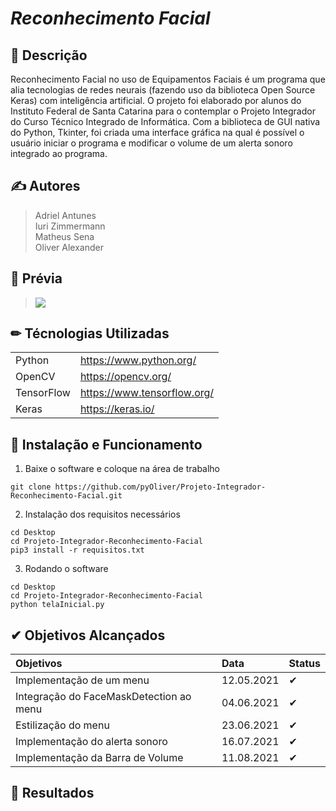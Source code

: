 # ***Reconhecimento Facial***

## 📕 Descrição
Reconhecimento Facial no uso de Equipamentos Faciais é um programa que alia tecnologias de redes neurais
(fazendo uso da biblioteca Open Source Keras) com inteligência artificial. O projeto foi elaborado por 
alunos do Instituto Federal de Santa Catarina para o contemplar o Projeto Integrador do Curso Técnico 
Integrado de Informática. Com a biblioteca de GUI nativa do Python, Tkinter, foi criada uma interface gráfica
na qual é possível o usuário iniciar o programa e modificar o volume de um alerta sonoro integrado ao 
programa.


## ✍ Autores
> Adriel Antunes  
> Iuri Zimmermann  
> Matheus Sena  
> Oliver Alexander

## 📖 Prévia
> <img src="https://github.com/pyOliver/Projeto-Integrador-Reconhecimento-Facial/blob/main/Imagens/cap_1.png"/>

## ✏ Técnologias Utilizadas 
|||
| :------- | :--- |
| Python | https://www.python.org/ |
| OpenCV | https://opencv.org/ | 
| TensorFlow | https://www.tensorflow.org/ |  
| Keras | https://keras.io/ |  



## 📝 Instalação e Funcionamento
01. Baixe o software e coloque na área de trabalho
```
git clone https://github.com/pyOliver/Projeto-Integrador-Reconhecimento-Facial.git
```

02. Instalação dos requisitos necessários
```
cd Desktop
cd Projeto-Integrador-Reconhecimento-Facial  
pip3 install -r requisitos.txt  
```

03. Rodando o software  
```
cd Desktop  
cd Projeto-Integrador-Reconhecimento-Facial  
python telaInicial.py  
```

## ✔ Objetivos Alcançados
| Objetivos | Data | Status |
| :------- | :--- | :--- |
| Implementação de um menu | 12.05.2021 | ✔ |
| Integração do FaceMaskDetection ao menu | 04.06.2021 | ✔ |
| Estilização do menu | 23.06.2021 | ✔ |
| Implementação do alerta sonoro | 16.07.2021 | ✔ |
| Implementação da Barra de Volume | 11.08.2021 | ✔ |


## 🔑 Resultados
